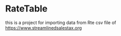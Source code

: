 # RateTable
 this is a project for importing data from Rte csv file of https://www.streamlinedsalestax.org
